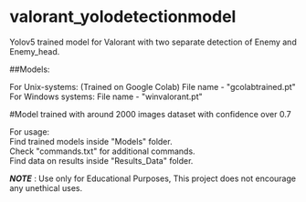 # valorant_yolodetectionmodel

Yolov5 trained model for Valorant with two separate detection of Enemy and Enemy_head.

##Models:

For Unix-systems: (Trained on Google Colab) File name - "gcolabtrained.pt"<br>
For Windows systems: File name - "winvalorant.pt"

#Model trained with around 2000 images dataset with confidence over 0.7

For usage:<br>
Find trained models inside "Models" folder.<br>
Check "commands.txt" for additional commands.<br>
Find data on results inside "Results_Data" folder.

***NOTE*** : Use only for Educational Purposes, This project does not encourage any unethical uses. 

